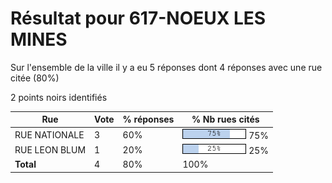 # Résultat pour 617-NOEUX LES MINES

Sur l'ensemble de la ville il y a eu 5 réponses dont 4 réponses avec une rue citée (80%)

2 points noirs identifiés

| Rue | Vote | % réponses | % Nb rues cités|
|-----|------|------------|----------------|
| RUE NATIONALE | 3 | 60% | <img src="../../img/bar_75.gif" />&nbsp;75%|
| RUE LEON BLUM | 1 | 20% | <img src="../../img/bar_25.gif" />&nbsp;25%|
| **Total** | 4 | 80% | 100%|
